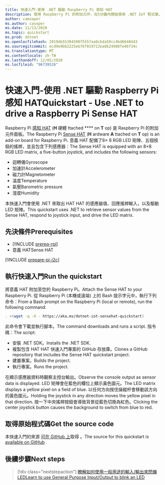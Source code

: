 ```yaml
---
title: 快速入門-使用 .NET 驅動 Raspberry Pi 感知 HAT
description: 使用 Raspberry Pi 的附加元件，在5分鐘內開始使用 .NET IoT 程式庫。
author: camsoper
ms.author: casoper
ms.date: 11/13/2020
ms.topic: quickstart
ms.prod: dotnet
ms.openlocfilehash: 2919db55304590f5557aa0cbda50cc4bd6640443
ms.sourcegitcommit: ecd9e9bb2225eb76f819722ea8b24988fe46f34c
ms.translationtype: MT
ms.contentlocale: zh-TW
ms.lasthandoff: 12/05/2020
ms.locfileid: "96739526"
---
```

# <a name="quickstart---use-net-to-drive-a-raspberry-pi-sense-hat"></a><span data-ttu-id="1abdc-103">快速入門-使用 .NET 驅動 Raspberry Pi 感知 HAT</span><span class="sxs-lookup"><span data-stu-id="1abdc-103">Quickstart - Use .NET to drive a Raspberry Pi Sense HAT</span></span>

<span data-ttu-id="1abdc-104">Raspberry Pi [感知 HAT](https://www.raspberrypi.org/products/sense-hat/) <span class="docon docon-navigate-external x-hidden-focus"></span> (**H** 硬體 ttached \*\*\*\* on **T** op) 是 Raspberry Pi 的附加元件面板。</span><span class="sxs-lookup"><span data-stu-id="1abdc-104">The Raspberry Pi [Sense HAT](https://www.raspberrypi.org/products/sense-hat/) <span class="docon docon-navigate-external x-hidden-focus"></span> (**H** ardware **A** ttached on **T** op) is an add-on board for Raspberry Pi.</span></span> <span data-ttu-id="1abdc-105">意義 HAT 配備了8× 8 RGB LED 矩陣、五個按鈕的搖桿，並且包含下列感應器：</span><span class="sxs-lookup"><span data-stu-id="1abdc-105">The Sense HAT is equipped with an 8×8 RGB LED matrix, a five-button joystick, and includes the following sensors:</span></span>

- <span data-ttu-id="1abdc-106">迴轉儀</span><span class="sxs-lookup"><span data-stu-id="1abdc-106">Gyroscope</span></span>
- <span data-ttu-id="1abdc-107">加速計</span><span class="sxs-lookup"><span data-stu-id="1abdc-107">Accelerometer</span></span>
- <span data-ttu-id="1abdc-108">磁力計</span><span class="sxs-lookup"><span data-stu-id="1abdc-108">Magnetometer</span></span>
- <span data-ttu-id="1abdc-109">溫度</span><span class="sxs-lookup"><span data-stu-id="1abdc-109">Temperature</span></span>
- <span data-ttu-id="1abdc-110">氣壓</span><span class="sxs-lookup"><span data-stu-id="1abdc-110">Barometric pressure</span></span>
- <span data-ttu-id="1abdc-111">溼度</span><span class="sxs-lookup"><span data-stu-id="1abdc-111">Humidity</span></span>

<span data-ttu-id="1abdc-112">本快速入門會使用 .NET 來取出 HAT HAT 的感應器值、回應搖桿輸入，以及驅動 LED 矩陣。</span><span class="sxs-lookup"><span data-stu-id="1abdc-112">This quickstart uses .NET to retrieve sensor values from the Sense HAT, respond to joystick input, and drive the LED matrix.</span></span>

## <a name="prerequisites"></a><span data-ttu-id="1abdc-113">先決條件</span><span class="sxs-lookup"><span data-stu-id="1abdc-113">Prerequisites</span></span>

- [!INCLUDE [prereq-rpi](../includes/prereq-rpi.md)]
- <span data-ttu-id="1abdc-114">意義 HAT</span><span class="sxs-lookup"><span data-stu-id="1abdc-114">Sense HAT</span></span>

[!INCLUDE [prepare-pi-i2c](../includes/prepare-pi-i2c.md)]

## <a name="run-the-quickstart"></a><span data-ttu-id="1abdc-115">執行快速入門</span><span class="sxs-lookup"><span data-stu-id="1abdc-115">Run the quickstart</span></span>

<span data-ttu-id="1abdc-116">將意義 HAT 附加至您的 Raspberry Pi。</span><span class="sxs-lookup"><span data-stu-id="1abdc-116">Attach the Sense HAT to your Raspberry Pi.</span></span> <span data-ttu-id="1abdc-117">從 Raspberry Pi (本機或遠端) 上的 Bash 提示字元中，執行下列命令：</span><span class="sxs-lookup"><span data-stu-id="1abdc-117">From a Bash prompt on the Raspberry Pi (local or remote), run the following command:</span></span>

```bash
. <(wget -q -O - https://aka.ms/dotnet-iot-sensehat-quickstart)
```

<span data-ttu-id="1abdc-118">此命令會下載並執行腳本。</span><span class="sxs-lookup"><span data-stu-id="1abdc-118">The command downloads and runs a script.</span></span> <span data-ttu-id="1abdc-119">指令碼：</span><span class="sxs-lookup"><span data-stu-id="1abdc-119">The script:</span></span>

- <span data-ttu-id="1abdc-120">安裝 .NET SDK。</span><span class="sxs-lookup"><span data-stu-id="1abdc-120">Installs the .NET SDK.</span></span>
- <span data-ttu-id="1abdc-121">複製包含 HAT HAT 快速入門專案的 GitHub 存放庫。</span><span class="sxs-lookup"><span data-stu-id="1abdc-121">Clones a GitHub repository that includes the Sense HAT quickstart project.</span></span>
- <span data-ttu-id="1abdc-122">建置專案。</span><span class="sxs-lookup"><span data-stu-id="1abdc-122">Builds the project.</span></span>
- <span data-ttu-id="1abdc-123">執行專案。</span><span class="sxs-lookup"><span data-stu-id="1abdc-123">Runs the project.</span></span>

<span data-ttu-id="1abdc-124">在顯示感應器資料時觀察主控台輸出。</span><span class="sxs-lookup"><span data-stu-id="1abdc-124">Observe the console output as sensor data is displayed.</span></span> <span data-ttu-id="1abdc-125">LED 矩陣會在藍色的欄位上顯示黃色圖元。</span><span class="sxs-lookup"><span data-stu-id="1abdc-125">The LED matrix displays a yellow pixel on a field of blue.</span></span> <span data-ttu-id="1abdc-126">以任何方向按住操縱杆會移動該方向的黃色圖元。</span><span class="sxs-lookup"><span data-stu-id="1abdc-126">Holding the joystick in any direction moves the yellow pixel in that direction.</span></span> <span data-ttu-id="1abdc-127">按一下中央搖桿按鈕會導致背景從藍色切換為紅色。</span><span class="sxs-lookup"><span data-stu-id="1abdc-127">Clicking the center joystick button causes the background to switch from blue to red.</span></span>

## <a name="get-the-source-code"></a><span data-ttu-id="1abdc-128">取得原始程式碼</span><span class="sxs-lookup"><span data-stu-id="1abdc-128">Get the source code</span></span>

<span data-ttu-id="1abdc-129">本快速入門的來源 [可在 GitHub 上](https://github.com/MicrosoftDocs/dotnet-iot-assets/tree/master/quickstarts/SenseHat.Quickstart)取得 <span class="docon docon-navigate-external x-hidden-focus"></span> 。</span><span class="sxs-lookup"><span data-stu-id="1abdc-129">The source for this quickstart is [available on GitHub](https://github.com/MicrosoftDocs/dotnet-iot-assets/tree/master/quickstarts/SenseHat.Quickstart) <span class="docon docon-navigate-external x-hidden-focus"></span>.</span></span>

## <a name="next-steps"></a><span data-ttu-id="1abdc-130">後續步驟</span><span class="sxs-lookup"><span data-stu-id="1abdc-130">Next steps</span></span>

> [!div class="nextstepaction"]
> [<span data-ttu-id="1abdc-131">瞭解如何使用一般用途的輸入/輸出來閃爍 LED</span><span class="sxs-lookup"><span data-stu-id="1abdc-131">Learn to use General Purpose Input/Output to blink an LED</span></span>](../tutorials/blink-led.md)
